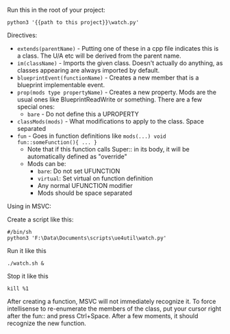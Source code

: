Run this in the root of your project:

    python3 '{{path to this project}}\watch.py'

Directives:

* `extends(parentName)` - Putting one of these in a cpp file indicates this is a class. The U/A etc will be derived from the parent name.
* `im(className)` - Imports the given class. Doesn't actually do anything, as classes appearing are always imported by default.
* `blueprintEvent(functionName)` - Creates a new member that is a blueprint implementable event.
* `prop(mods type propertyName)` - Creates a new property. Mods are the usual ones like BlueprintReadWrite or something. There are a few special ones:
  * `bare` - Do not define this a UPROPERTY
* `classMods(mods)` - What modifications to apply to the class. Space separated
* `fun` - Goes in function definitions like `mods(...) void fun::someFunction(){ ... }`
  * Note that if this function calls Super:: in its body, it will be automatically defined as "override"
  * Mods can be:
    * `bare`: Do not set UFUNCTION
    * `virtual`: Set virtual on function definition
    * Any normal UFUNCTION modifier
    * Mods should be space separated

Using in MSVC:

Create a script like this:

    #/bin/sh
    python3 'F:\Data\Documents\scripts\ue4util\watch.py'

Run it like this

    ./watch.sh &

Stop it like this

    kill %1

After creating a function, MSVC will not immediately recognize it. To force intellisense to re-enumerate the members of the class, put your cursor right after the fun:: and press Ctrl+Space. After a few moments, it should recognize the new function.